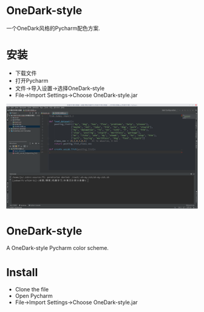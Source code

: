 # OneDark-style
一个OneDark风格的Pycharm配色方案.
# 安装
- 下载文件
- 打开Pycharm
- 文件->导入设置->选择OneDark-style
- File->Import Settings->Choose OneDark-style.jar

![图片](./snapshot.png)
# OneDark-style
A OneDark-style Pycharm color scheme.
# Install
- Clone the file
- Open Pycharm
- File->Import Settings->Choose OneDark-style.jar
